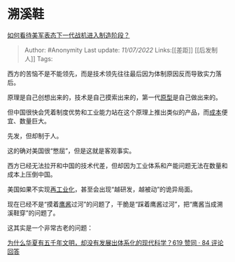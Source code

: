 # 溯溪鞋
[如何看待美军表态下一代战机进入制造阶段？](https://www.zhihu.com/question/535792997/answer/2556030566)

> Author: #Anonymity 
> Last update: *11/07/2022* 
> Links:[[差距]] [[后发制人]]
> Tags: 


西方的苦恼不是不能领先，而是技术领先往往最后因为体制原因反而导致实力落后。

原理是自己创想出来的，技术是自己摸索出来的，第一代[原型](https://www.zhihu.com/search?q=%E5%8E%9F%E5%9E%8B&search_source=Entity&hybrid_search_source=Entity&hybrid_search_extra=%7B%22sourceType%22%3A%22answer%22%2C%22sourceId%22%3A2556030566%7D)是自己做出来的。

但中国很快会凭着制度优势和工业能力站在这个原理上推出类似的产品，而[成本](https://www.zhihu.com/search?q=%E6%88%90%E6%9C%AC&search_source=Entity&hybrid_search_source=Entity&hybrid_search_extra=%7B%22sourceType%22%3A%22answer%22%2C%22sourceId%22%3A2556030566%7D)便宜、数量巨大。

先发，但却制于人。

这的确对美国很“憋屈”，但是这就是客观事实。

西方已经无法拉开和中国的技术代差，但却因为工业体系和产能问题无法在数量和成本上压倒中国。

美国如果不实现[再工业化](https://www.zhihu.com/search?q=%E5%86%8D%E5%B7%A5%E4%B8%9A%E5%8C%96&search_source=Entity&hybrid_search_source=Entity&hybrid_search_extra=%7B%22sourceType%22%3A%22answer%22%2C%22sourceId%22%3A2556030566%7D)，甚至会出现“越研发，越被动”的诡异局面。

现在已经不是“摸着[鹰酱](https://www.zhihu.com/search?q=%E9%B9%B0%E9%85%B1&search_source=Entity&hybrid_search_source=Entity&hybrid_search_extra=%7B%22sourceType%22%3A%22answer%22%2C%22sourceId%22%3A2556030566%7D)过河”的问题了，干脆是“踩着鹰酱过河”，把“鹰酱当成溯溪鞋穿”的问题了。

  

这其实是一个非常古老的问题：

[为什么华夏有五千年文明，却没有发展出体系化的现代科学？619 赞同 · 84 评论回答](https://www.zhihu.com/question/19696294/answer/623857041)

  
